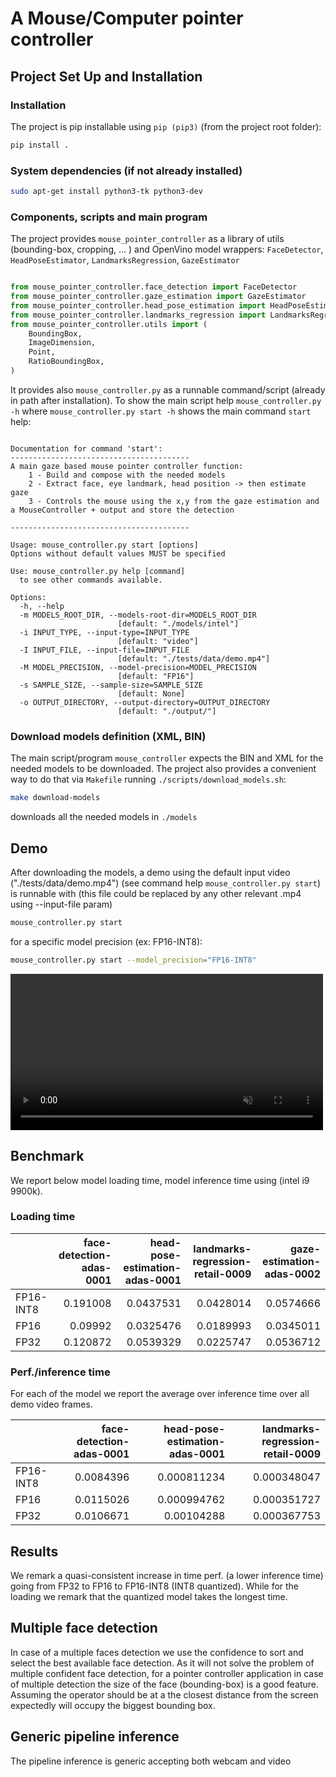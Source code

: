 # A Mouse/Computer pointer controller

## Project Set Up and Installation

### Installation

The project is pip installable using `pip (pip3)` (from the project root folder):

```bash
pip install .
```

### System dependencies (if not already installed)

```bash
sudo apt-get install python3-tk python3-dev
```

### Components, scripts and main program

The project provides `mouse_pointer_controller` as a library of utils (bounding-box, cropping, ... ) and OpenVino model wrappers:
`FaceDetector`, `HeadPoseEstimator`, `LandmarksRegression`, `GazeEstimator`

```python

from mouse_pointer_controller.face_detection import FaceDetector
from mouse_pointer_controller.gaze_estimation import GazeEstimator
from mouse_pointer_controller.head_pose_estimation import HeadPoseEstimator
from mouse_pointer_controller.landmarks_regression import LandmarksRegression
from mouse_pointer_controller.utils import (
    BoundingBox,
    ImageDimension,
    Point,
    RatioBoundingBox,
)

```

It provides also `mouse_controller.py` as a runnable command/script (already in path after installation). To show the main script help `mouse_controller.py -h`
where `mouse_controller.py start -h` shows the main command `start` help:

```text

Documentation for command 'start':
----------------------------------------
A main gaze based mouse pointer controller function:
    1 - Build and compose with the needed models
    2 - Extract face, eye landmark, head position -> then estimate gaze
    3 - Controls the mouse using the x,y from the gaze estimation and a MouseController + output and store the detection

----------------------------------------

Usage: mouse_controller.py start [options]
Options without default values MUST be specified

Use: mouse_controller.py help [command]
  to see other commands available.

Options:
  -h, --help
  -m MODELS_ROOT_DIR, --models-root-dir=MODELS_ROOT_DIR
                        [default: "./models/intel"]
  -i INPUT_TYPE, --input-type=INPUT_TYPE
                        [default: "video"]
  -I INPUT_FILE, --input-file=INPUT_FILE
                        [default: "./tests/data/demo.mp4"]
  -M MODEL_PRECISION, --model-precision=MODEL_PRECISION
                        [default: "FP16"]
  -s SAMPLE_SIZE, --sample-size=SAMPLE_SIZE
                        [default: None]
  -o OUTPUT_DIRECTORY, --output-directory=OUTPUT_DIRECTORY
                        [default: "./output/"]

```

### Download models definition (XML, BIN)

The main script/program `mouse_controller` expects the BIN and XML for the needed models to be downloaded. The project also provides a convenient way to do that via `Makefile` running `./scripts/download_models.sh`:

```bash
make download-models
```

downloads all the needed models in `./models`

## Demo

After downloading the models, a demo using the default input video ("./tests/data/demo.mp4") (see command help `mouse_controller.py start`) is runnable with (this file could be replaced by any other relevant .mp4 using --input-file param)

```bash
mouse_controller.py start
```

for a specific model precision (ex: FP16-INT8):

```bash
mouse_controller.py start --model_precision="FP16-INT8"
```

<div>
<video controls width="500" src="output/screen_capture.mp4" muted="true">
</video>
</div>

## Benchmark

We report below model loading time, model inference time using (intel i9 9900k).

### Loading time

|           |   face-detection-adas-0001 |   head-pose-estimation-adas-0001 |   landmarks-regression-retail-0009 |   gaze-estimation-adas-0002 |
|:----------|---------------------------:|---------------------------------:|-----------------------------------:|----------------------------:|
| FP16-INT8 |                   0.191008 |                        0.0437531 |                          0.0428014 |                   0.0574666 |
| FP16      |                   0.09992  |                        0.0325476 |                          0.0189993 |                   0.0345011 |
| FP32      |                   0.120872 |                        0.0539329 |                          0.0225747 |                   0.0536712 |

### Perf./inference time

For each of the model we report the average over inference time over all demo video frames.

|           |   face-detection-adas-0001 |   head-pose-estimation-adas-0001 |   landmarks-regression-retail-0009 |
|:----------|---------------------------:|---------------------------------:|-----------------------------------:|
| FP16-INT8 |                  0.0084396 |                      0.000811234 |                        0.000348047 |
| FP16      |                  0.0115026 |                      0.000994762 |                        0.000351727 |
| FP32      |                  0.0106671 |                      0.00104288  |                        0.000367753 |

## Results

We remark a quasi-consistent increase in time perf. (a lower inference time) going from FP32 to FP16 to FP16-INT8 (INT8 quantized). While for the loading we remark that the quantized model takes the longest time.


## Multiple face detection

In case of a multiple faces detection we use the confidence to sort and select
the best available face detection. As it will not solve the problem of multiple confident face detection, for a pointer controller application in case of multiple detection the size of the face (bounding-box) is a good feature. Assuming the operator should be at a the closest distance from the screen expectedly will occupy the biggest bounding box.

## Generic pipeline inference

The pipeline inference is generic accepting both webcam and video
